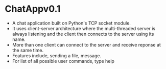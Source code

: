 # ChatApp**v0.1**
* A chat application built on Python's TCP socket module. 
* It uses client-server architecture where the multi-threaded server is always listening and the client then connects to the server using its name. 
* More than one client can connect to the server and receive reponse at the same time.
* Features include, sending a file, message.
* For list of all possible user commands, type help
